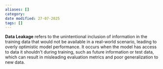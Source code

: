 ```yaml
---
aliases: []
category:
date modified: 27-07-2025
tags: []
---
```

**Data Leakage** refers to the unintentional inclusion of information in the training data that would not be available in a real-world scenario, leading to overly optimistic model performance. It occurs when the model has access to data it shouldn't during training, such as future information or test data, which can result in misleading evaluation metrics and poor generalization to new data.